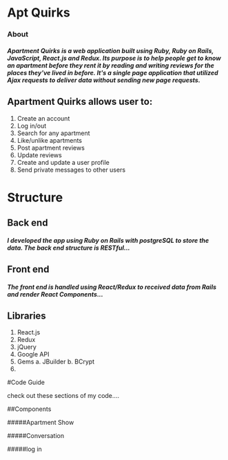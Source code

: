 # Apt Quirks

### About

##### Apartment Quirks is a web application built using Ruby, Ruby on Rails, JavaScript, React.js and Redux. Its purpose is to help people get to know an apartment before they rent it by reading and writing reviews for the places they've lived in before. It's a single page application that utilized Ajax requests to deliver data without sending new page requests.

## Apartment Quirks allows user to:

1. Create an account
2. Log in/out
3. Search for any apartment
4. Like/unlike apartments
5. Post apartment reviews
6. Update reviews
7. Create and update a user profile
8. Send private messages to other users

# Structure

## Back end
##### I developed the app using Ruby on Rails with postgreSQL to store the data. The back end structure is RESTful...

## Front end

##### The front end is handled using React/Redux to received data from Rails and render React Components...

## Libraries

1. React.js
2. Redux
3. jQuery
4. Google API
5. Gems
  a. JBuilder
  b. BCrypt
6.

#Code Guide

check out these sections of my code....


##Components

#####Apartment Show

#####Conversation

#####log in
